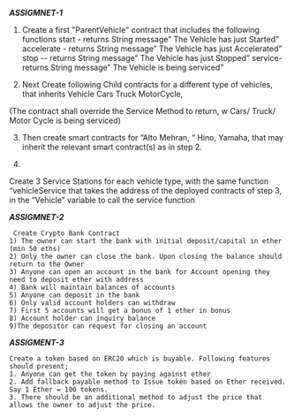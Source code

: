   ***ASSIGMNET-1***
  
1) Create a first "ParentVehicle" contract that includes the following functions
start - returns String message” The Vehicle has just Started”
accelerate - returns String message” The Vehicle has just Accelerated”
stop -- returns String message” The Vehicle has just Stopped”
service- returns String message” The Vehicle is being serviced”

2) Next Create following Child contracts for a different type of vehicles, that inherits Vehicle
Cars
Truck
MotorCycle,

(The contract shall override the Service Method to return, w Cars/ Truck/ Motor Cycle is being serviced)

3) Then create smart contracts for “Alto Mehran, “ Hino, Yamaha, that may inherit the relevant smart contract(s) as in step 2.

4)
Create 3 Service Stations for each vehicle type, with the same
function “vehicleService that takes the address of the deployed
contracts of step 3, in the “Vehicle” variable to call the service function


 ***ASSIGMNET-2***

     Create Crypto Bank Contract
    1) The owner can start the bank with initial deposit/capital in ether (min 50 eths)
    2) Only the owner can close the bank. Upon closing the balance should return to the Owner
    3) Anyone can open an account in the bank for Account opening they need to deposit ether with address
    4) Bank will maintain balances of accounts
    5) Anyone can deposit in the bank
    6) Only valid account holders can withdraw
    7) First 5 accounts will get a bonus of 1 ether in bonus
    8) Account holder can inquiry balance
    9)The depositor can request for closing an account
    
  ***ASSIGMENT-3***
  
    Create a token based on ERC20 which is buyable. Following features should present;
    1. Anyone can get the token by paying against ether
    2. Add fallback payable method to Issue token based on Ether received. Say 1 Ether = 100 tokens.
    3. There should be an additional method to adjust the price that allows the owner to adjust the price.
